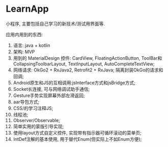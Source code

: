 # LearnApp
小程序, 主要包括自己学习的新技术/测试用界面等.

应用内用到的东西:
01. 语言: java + kotlin
02. 架构: MVP
03. 用到的 MaterialDesign 控件: CardView, FloatingActionButton, ToolBar和CollapsingToolbarLayout, TextInputLayout, AutoCompleteTextView;
04. 网络请求: OkGo2 + RxJava2, Retrofit2 + RxJava; 隔离封装OkGo的请求和回调;
05. Android原生和JS的互相调用:jsInterface方式和jsBridge方式;
06. Socket长连接, 可与网络调试助手通信;
07. Gesture手势实现屏幕外部左滑返回;
08. aar导包方式;
09. CSS/的学习注释JS;
10. 线程池;
11. Observer/Observable;
12. 简单实用的蒙版引导实现;
13. 使用layout方式自定义控件, 实现带有指示器可循环滚动的菜单页;
14. IntDef注解的基本使用, 用于替代Enum(但实际上不如Enum方便);
